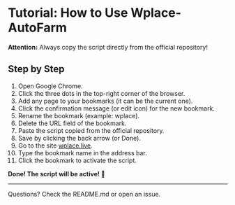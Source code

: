 # Tutorial: How to Use Wplace-AutoFarm

**Attention:** Always copy the script directly from the official repository!

## Step by Step

1. Open Google Chrome.
2. Click the three dots in the top-right corner of the browser.
3. Add any page to your bookmarks (it can be the current one).
4. Click the confirmation message (or edit icon) for the new bookmark.
5. Rename the bookmark (example: wplace).
6. Delete the URL field of the bookmark.
7. Paste the script copied from the official repository.
8. Save by clicking the back arrow (or Done).
9. Go to the site [wplace.live](https://wplace.live).
10. Type the bookmark name in the address bar.
11. Click the bookmark to activate the script.

**Done! The script will be active! 🚀**

---
Questions? Check the README.md or open an issue.